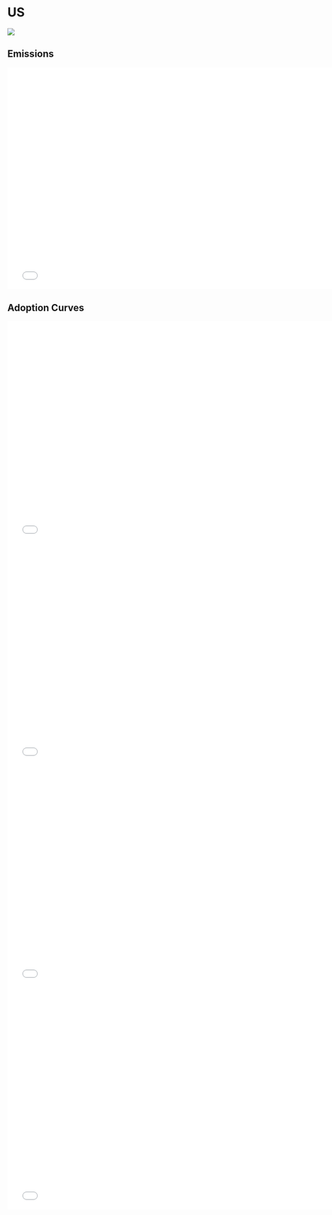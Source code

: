



# US 
  
![](../region%20maps/US.png)  
  
  

## Emissions
<iframe id='igraph' scrolling='no' style='border:none' seamless='seamless' src= "mwedges-pathway-US-daulp.html" height='500' width='150%'></iframe>  
  

## Adoption Curves
<iframe id='igraph' scrolling='no' style='border:none' seamless='seamless' src= "scurves-US-pathway-daulp.html" height='500' width='150%'></iframe>  
<iframe id='igraph' scrolling='no' style='border:none' seamless='seamless' src= "scurvessub-US-Industry-pathway.html" height='500' width='150%'></iframe>  
<iframe id='igraph' scrolling='no' style='border:none' seamless='seamless' src= "scurvessub-US-RegenerativeAgriculture-pathway.html" height='500' width='150%'></iframe>  
<iframe id='igraph' scrolling='no' style='border:none' seamless='seamless' src= "scurvessub-US-Forests&Wetlands-pathway.html" height='500' width='150%'></iframe>  

